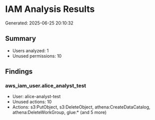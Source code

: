 # IAM Analysis Results

Generated: 2025-06-25 20:10:32

## Summary
- Users analyzed: 1
- Unused permissions: 10

## Findings

### aws_iam_user.alice_analyst_test
- User: alice-analyst-test
- Unused actions: 10
- Actions: s3:PutObject, s3:DeleteObject, athena:CreateDataCatalog, athena:DeleteWorkGroup, glue:* (and 5 more)
